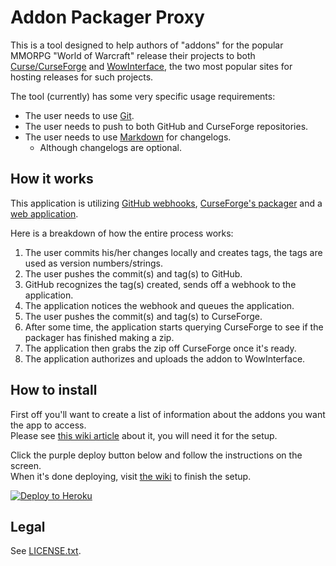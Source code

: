 # Addon Packager Proxy

This is a tool designed to help authors of "addons" for the popular MMORPG "World of Warcraft" release their projects to both [Curse/CurseForge](http://www.curseforge.com/) and [WowInterface](http://wowinterface.com/community.php), the two most popular sites for hosting releases for such projects.

The tool (currently) has some very specific usage requirements:

- The user needs to use [Git](http://www.git-scm.com/).
- The user needs to push to both GitHub and CurseForge repositories.
- The user needs to use [Markdown](http://daringfireball.net/projects/markdown/) for changelogs.
  - Although changelogs are optional.

## How it works

This application is utilizing [GitHub webhooks](https://developer.github.com/webhooks/), [CurseForge's packager](http://www.curseforge.com/wiki/projects/packaging-an-addon/) and a [web application](http://nodejs.org/).

Here is a breakdown of how the entire process works:

1. The user commits his/her changes locally and creates tags, the tags are used as version numbers/strings.
2. The user pushes the commit(s) and tag(s) to GitHub.
3. GitHub recognizes the tag(s) created, sends off a webhook to the application.
4. The application notices the webhook and queues the application.
5. The user pushes the commit(s) and tag(s) to CurseForge.
6. After some time, the application starts querying CurseForge to see if the packager has finished making a zip.
7. The application then grabs the zip off CurseForge once it's ready.
8. The application authorizes and uploads the addon to WowInterface.

## How to install

First off you'll want to create a list of information about the addons you want the app to access.  
Please see [this wiki article]() about it, you will need it for the setup.

Click the purple deploy button below and follow the instructions on the screen.  
When it's done deploying, visit [the wiki](https://github.com/p3lim/addon-packager-proxy/wiki/Setup) to finish the setup.

[![Deploy to Heroku](https://www.herokucdn.com/deploy/button.png)](https://heroku.com/deploy)

## Legal

See [LICENSE.txt](https://github.com/p3lim/addon-packager-proxy/blob/master/LICENSE.txt).
